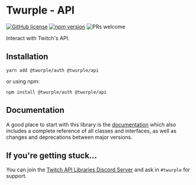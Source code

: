 # Twurple - API

[![GitHub license](https://img.shields.io/badge/license-MIT-blue.svg)](https://github.com/twurple/twurple/blob/main/LICENSE)
[![npm version](https://img.shields.io/npm/v/@twurple/api.svg?style=flat)](https://www.npmjs.com/package/@twurple/api)
![PRs welcome](https://img.shields.io/badge/PRs-welcome-brightgreen.svg)

Interact with Twitch's API.

## Installation

	yarn add @twurple/auth @twurple/api

or using npm:

	npm install @twurple/auth @twurple/api

## Documentation

A good place to start with this library is the [documentation](https://twurple.js.org)
which also includes a complete reference of all classes and interfaces, as well as changes and deprecations between major versions.

## If you're getting stuck...

You can join the [Twitch API Libraries Discord Server](https://discord.gg/b9ZqMfz) and ask in `#twurple` for support.
